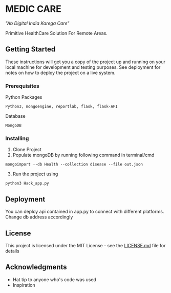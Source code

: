 # MEDIC CARE
*"Ab Digital India Karega Care"*

Primitive HealthCare Solution For Remote Areas.

## Getting Started

These instructions will get you a copy of the project up and running on your local machine for development and testing purposes. See deployment for notes on how to deploy the project on a live system.

### Prerequisites

Python Packages
```
Python3, mongoengine, reportlab, flask, flask-API
```
Database
```
MongoDB
```



### Installing

1. Clone Project
2. Populate mongoDB by running following command in terminal/cmd 
```
mongoimport --db Health --collection disease --file out.json
```
3. Run the project using
```
python3 Hack_app.py
```

## Deployment

You can deploy api contained in app.py to connect with different platforms. Change db address accordingly

## License

This project is licensed under the MIT License - see the [LICENSE.md](LICENSE.md) file for details

## Acknowledgments

* Hat tip to anyone who's code was used
* Inspiration
